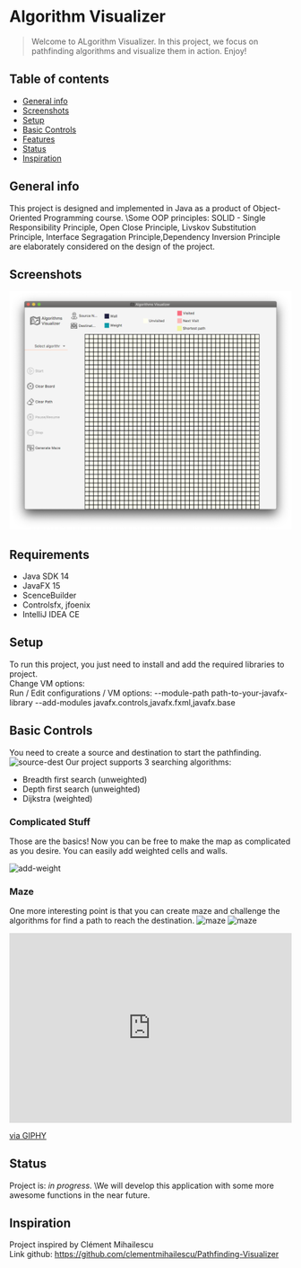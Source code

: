 # Algorithm Visualizer
> Welcome to ALgorithm Visualizer. In this project, we focus on pathfinding algorithms and visualize them in action. Enjoy!

## Table of contents
* [General info](#general-info)
* [Screenshots](#screenshots)
* [Setup](#setup)
* [Basic Controls](#basiccontrols)
* [Features](#features)
* [Status](#status)
* [Inspiration](#inspiration)


## General info

This project is designed and implemented in Java as a product of Object-Oriented Programming course. \Some OOP principles: SOLID - Single Responsibility Principle, Open Close Principle, Livskov Substitution Principle, Interface Segragation Principle,Dependency Inversion Principle are elaborately considered on the design of the project.


## Screenshots
![Example screenshot](img/sceen1.png)

## Requirements
* Java SDK 14 
* JavaFX 15
* ScenceBuilder
* Controlsfx, jfoenix
* IntelliJ IDEA CE


## Setup
To run this project, you just need to install and add the required libraries to project.\
Change VM options:\
Run / Edit configurations / VM options:
--module-path path-to-your-javafx-library --add-modules javafx.controls,javafx.fxml,javafx.base

## Basic Controls
You need to create a source and destination to start the pathfinding.
![source-dest](https://media.giphy.com/media/Job7LWC4BZQyznFqii/giphy.gif)
Our project supports 3 searching algorithms:
* Breadth first search (unweighted)
* Depth first search (unweighted)
* Dijkstra (weighted)

### Complicated Stuff
Those are the basics! Now you can be free to make the map as complicated as you desire. You can easily add weighted cells and walls.

![add-weight](https://media.giphy.com/media/YO9v7lbMgZJPrUV6oi/giphy.gif)

### Maze
One more interesting point is that you can create maze and challenge the algorithms for find a path to reach the destination.
![maze](https://media.giphy.com/media/Qx4nFy0hlRmDnY4tBG/giphy.gif)
![maze](https://media.giphy.com/media/S45vJso7UrnCW9DxFY/giphy.gif)

<div style="width:100%;height:0;padding-bottom:67%;position:relative;"><iframe src="https://giphy.com/embed/Job7LWC4BZQyznFqii" width="100%" height="100%" style="position:absolute" frameBorder="0" class="giphy-embed" allowFullScreen></iframe></div><p><a href="https://giphy.com/gifs/Job7LWC4BZQyznFqii">via GIPHY</a></p>

## Status
Project is: _in progress_. \We will develop this application with some more awesome functions in the near future.

## Inspiration
Project inspired by Clément Mihailescu\
Link github: https://github.com/clementmihailescu/Pathfinding-Visualizer